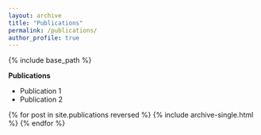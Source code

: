 ```yaml
---
layout: archive
title: "Publications"
permalink: /publications/
author_profile: true
---
```


{% include base_path %}

**Publications**
- Publication 1
- Publication 2

  
{% for post in site.publications reversed %}
  {% include archive-single.html %}
{% endfor %}
